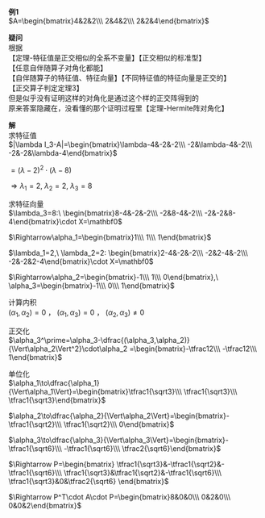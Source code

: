 **例1**  
 $A=\begin{bmatrix}4&2&2\\\ 2&4&2\\\ 2&2&4\end{bmatrix}$  
  
**疑问**  
根据  
【定理-特征值是正交相似的全系不变量】【正交相似的标准型】  
【任意自伴随算子对角化都能】  
【自伴随算子的特征值、特征向量】【不同特征值的特征向量是正交的】  
【正交算子判定定理3】  
但是似乎没有证明这样的对角化是通过这个样的正交阵得到的  
原来答案隐藏在，没看懂的那个证明过程里【定理-Hermite阵对角化】  
  
**解**  
求特征值  
 $|\lambda I_3-A|=\begin{bmatrix}\lambda-4&-2&-2\\\ -2&\lambda-4&-2\\\ -2&-2&\lambda-4\end{bmatrix}$  
  
 $=(\lambda-2)^2\cdot(\lambda-8)$  
  
 $\Rightarrow\lambda_1=2,\ \lambda_2=2,\ \lambda_3=8$  
  
求特征向量  
 $\lambda_3=8:\ \begin{bmatrix}8-4&-2&-2\\\ -2&8-4&-2\\\ -2&-2&8-4\end{bmatrix}\cdot X=\mathbf0$  
  
 $\Rightarrow\alpha_1=\begin{bmatrix}1\\\ 1\\\ 1\end{bmatrix}$  
  
 $\lambda_1=2,\ \lambda_2=2: \begin{bmatrix}2-4&-2&-2\\\ -2&2-4&-2\\\ -2&-2&2-4\end{bmatrix}\cdot X=\mathbf0$  
  
 $\Rightarrow\alpha_2=\begin{bmatrix}-1\\\ 1\\\ 0\end{bmatrix},\ \alpha_3=\begin{bmatrix}-1\\\ 0\\\ 1\end{bmatrix}$  
  
计算内积  
 $(\alpha_1,\alpha_2)=0$ ， $(\alpha_1,\alpha_3)=0$ ， $(\alpha_2,\alpha_3)\neq0$  
  
正交化  
 $\alpha_3^\prime=\alpha_3-\dfrac{(\alpha_3,\alpha_2)}{\Vert\alpha_2\Vert^2}\cdot\alpha_2  
=\begin{bmatrix}-\tfrac12\\\ -\tfrac12\\\ 1\end{bmatrix}$  
  
单位化  
 $\alpha_1\to\dfrac{\alpha_1}{\Vert\alpha_1\Vert}=\begin{bmatrix}\tfrac1{\sqrt3}\\\ \tfrac1{\sqrt3}\\\ \tfrac1{\sqrt3}\end{bmatrix}$  
  
 $\alpha_2\to\dfrac{\alpha_2}{\Vert\alpha_2\Vert}=\begin{bmatrix}-\tfrac1{\sqrt2}\\\ \tfrac1{\sqrt2}\\\ 0\end{bmatrix}$  
  
 $\alpha_3\to\dfrac{\alpha_3}{\Vert\alpha_3\Vert}=\begin{bmatrix}-\tfrac1{\sqrt6}\\\ -\tfrac1{\sqrt6}\\\ \tfrac2{\sqrt6}\end{bmatrix}$  
  
 $\Rightarrow P=\begin{bmatrix}  
\tfrac1{\sqrt3}&-\tfrac1{\sqrt2}&-\tfrac1{\sqrt6}\\\  
\tfrac1{\sqrt3}&\tfrac1{\sqrt2}&-\tfrac1{\sqrt6}\\\  
\tfrac1{\sqrt3}&0&\tfrac2{\sqrt6}  
\end{bmatrix}$  
  
 $\Rightarrow P^T\cdot A\cdot P=\begin{bmatrix}8&0&0\\\ 0&2&0\\\ 0&0&2\end{bmatrix}$  
